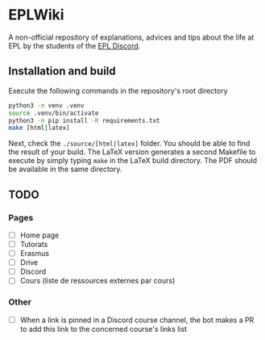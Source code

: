 # EPLWiki
A non-official repository of explanations, advices and tips about the life at EPL by the students of the [EPL Discord](https://discord.gg/3ZH2YWhsCa).

## Installation and build

Execute the following commands in the repository's root directory

```sh
python3 -m venv .venv
source .venv/bin/activate
python3 -m pip install -R requirements.txt
make [html|latex]
``` 
Next, check the `./source/[html|latex]` folder. You should be able to find the result of your build. The LaTeX version generates a second Makefile to execute by simply typing `make` in the LaTeX build directory. The PDF should be available in the same directory.

## TODO
### Pages
 - [ ] Home page
 - [ ] Tutorats
 - [ ] Erasmus
 - [ ] Drive
 - [ ] Discord
 - [ ] Cours (liste de ressources externes par cours)

### Other
 - [ ] When a link is pinned in a Discord course channel, the bot makes a PR to add this link to the concerned course's links list

